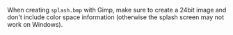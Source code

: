 When creating `splash.bmp` with Gimp, make sure to create a 24bit image and
don't include color space information (otherwise the splash screen may not work
on Windows).